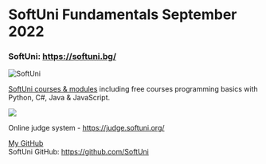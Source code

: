 # SoftUni Fundamentals September 2022

### SoftUni: https://softuni.bg/
![SoftUni](https://user-images.githubusercontent.com/112943652/191670815-cf55cdc0-97bc-4e13-8005-e071d061c909.png)

<a href="https://softuni.bg/trainings/opencourses?filterby=All&category=0">SoftUni courses & modules<a/>
including free courses programming basics with Python, C#, Java & JavaScript.

<a href="https://softuni.bg"><img src="https://softuni.bg/trainings/3840/programming-fundamentals-with-python-september-2022" /></a>

Online judge system - https://judge.softuni.org/

<a href="https://github.com/MitkoVtori">My GitHub</a>
<br>
SoftUni GitHub: https://github.com/SoftUni
